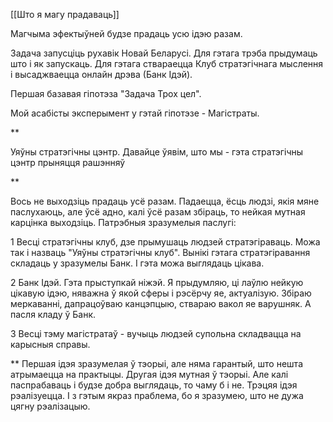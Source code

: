 
[[Што я магу прадаваць]]

Магчыма эфектыўней будзе прадаць усю ідэю разам.

Задача запусціць рухавік Новай Беларусі. Для гэтага трэба прыдумаць што і як запускаць. Для гэтага ствараецца Клуб стратэгічнага мыслення і высаджваецца онлайн дрэва (Банк Ідэй).

Першая базавая гіпотэза "Задача Трох цел".

Мой асабісты эксперымент у гэтай гіпотэзе - Магістраты.



**

Уяўны стратэгічны цэнтр.
Давайце ўявім, што мы - гэта стратэгічны цэнтр прыняцця рашэнняў

**

Вось не выходзіць прадаць усё разам. Падаецца, ёсць людзі, якія мяне паслухаюць, але ўсё адно, калі ўсё разам збіраць, то нейкая мутная карцінка выходзіць. Патрэбныя зразумелыя паслугі:

1
Весці стратэгічны клуб, дзе прымушаць людзей стратэгіраваць. Можа так і назваць "Уяўны стратэгічны клуб". Вынікі гэтага стратэгіравання складаць у зразумелы Банк. І гэта можа выглядаць цікава.

2
Банк Ідэй. Гэта прыступкай ніжэй. Я прыдумляю, ці лаўлю нейкую цікавую ідэю, няважна ў якой сферы і рэсёрчу яе, актуалізую. Збіраю меркаванні, дапрацоўваю канцэпцыю, ствараю вакол яе варушняк. А пасля кладу ў Банк.

3
Весці тэму магістратаў - вучыць людзей супольна складвацца на карысныя справы.

**
Першая ідэя зразумелая ў тэорыі, але няма гарантый, што нешта атрымаецца на практыцы.
Другая ідэя мутная ў тэорыі. Але калі паспрабаваць і будзе добра выглядаць, то чаму б і не.
Трэцяя ідэя рэалізуецца. І з гэтым якраз праблема, бо я зразумею, што не дужа цягну рэалізацыю. 

